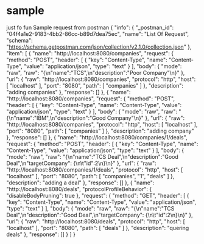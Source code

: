 # sample
just fo fun
Sample request from postman
{
	"info": {
		"_postman_id": "04f4a1e2-9183-4bb2-86cc-b89d7dea75ec",
		"name": "List Of Request",
		"schema": "https://schema.getpostman.com/json/collection/v2.1.0/collection.json"
	},
	"item": [
		{
			"name": "http://localhost:8080/companies",
			"request": {
				"method": "POST",
				"header": [
					{
						"key": "Content-Type",
						"name": "Content-Type",
						"value": "application/json",
						"type": "text"
					}
				],
				"body": {
					"mode": "raw",
					"raw": "{\n\"name\":\"TCS\",\n\"description\":\"Poor Company\"\n}"
				},
				"url": {
					"raw": "http://localhost:8080/companies",
					"protocol": "http",
					"host": [
						"localhost"
					],
					"port": "8080",
					"path": [
						"companies"
					]
				},
				"description": "adding companies"
			},
			"response": []
		},
		{
			"name": "http://localhost:8080/companies",
			"request": {
				"method": "POST",
				"header": [
					{
						"key": "Content-Type",
						"name": "Content-Type",
						"value": "application/json",
						"type": "text"
					}
				],
				"body": {
					"mode": "raw",
					"raw": "{\n\"name\":\"IBM\",\n\"description\":\"Good Company\"\n}"
				},
				"url": {
					"raw": "http://localhost:8080/companies",
					"protocol": "http",
					"host": [
						"localhost"
					],
					"port": "8080",
					"path": [
						"companies"
					]
				},
				"description": "adding company"
			},
			"response": []
		},
		{
			"name": "http://localhost:8080/companies/1/deals",
			"request": {
				"method": "POST",
				"header": [
					{
						"key": "Content-Type",
						"name": "Content-Type",
						"value": "application/json",
						"type": "text"
					}
				],
				"body": {
					"mode": "raw",
					"raw": "{\n\"name\":\"TCS Deal\",\n\"description\":\"Good Deal\",\n\"targetCompany\": {\n\t\"id\":2\n}\n}"
				},
				"url": {
					"raw": "http://localhost:8080/companies/1/deals",
					"protocol": "http",
					"host": [
						"localhost"
					],
					"port": "8080",
					"path": [
						"companies",
						"1",
						"deals"
					]
				},
				"description": "adding a deal"
			},
			"response": []
		},
		{
			"name": "http://localhost:8080/deals",
			"protocolProfileBehavior": {
				"disableBodyPruning": true
			},
			"request": {
				"method": "GET",
				"header": [
					{
						"key": "Content-Type",
						"name": "Content-Type",
						"value": "application/json",
						"type": "text"
					}
				],
				"body": {
					"mode": "raw",
					"raw": "{\n\"name\":\"TCS Deal\",\n\"description\":\"Good Deal\",\n\"targetCompany\": {\n\t\"id\":2\n}\n}"
				},
				"url": {
					"raw": "http://localhost:8080/deals",
					"protocol": "http",
					"host": [
						"localhost"
					],
					"port": "8080",
					"path": [
						"deals"
					]
				},
				"description": "quering deals"
			},
			"response": []
		}
	]
}